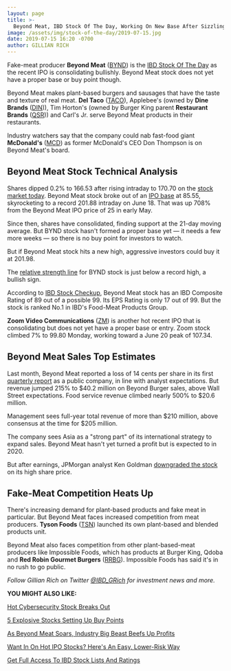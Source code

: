 ```yaml
---
layout: page
title: >-
  Beyond Meat, IBD Stock Of The Day, Working On New Base After Sizzling 708% Run
image: /assets/img/stock-of-the-day/2019-07-15.jpg
date: 2019-07-15 16:20 -0700
author: GILLIAN RICH
---
```







Fake-meat producer **Beyond Meat** ([BYND](https://research.investors.com/quote.aspx?symbol=BYND)) is the [IBD Stock Of The Day](https://www.investors.com/research/ibd-stock-of-the-day/) as the recent IPO is consolidating bullishly. Beyond Meat stock does not yet have a proper base or buy point though.




Beyond Meat makes plant-based burgers and sausages that have the taste and texture of real meat. **Del Taco** ([TACO](https://research.investors.com/quote.aspx?symbol=TACO)), Applebee's (owned by **Dine Brands** ([DIN](https://research.investors.com/quote.aspx?symbol=DIN))), Tim Horton's (owned by Burger King parent **Restaurant Brands** ([QSR](https://research.investors.com/quote.aspx?symbol=QSR))) and Carl's Jr. serve Beyond Meat products in their restaurants.


Industry watchers say that the company could nab fast-food giant **McDonald's** ([MCD](https://research.investors.com/quote.aspx?symbol=MCD)) as former McDonald's CEO Don Thompson is on Beyond Meat's board.


Beyond Meat Stock Technical Analysis
------------------------------------


Shares dipped 0.2% to 166.53 after rising intraday to 170.70 on the [stock market today](https://www.investors.com/stock-market-today/). Beyond Meat stock broke out of an [IPO base](https://www.investors.com/how-to-invest/investors-corner/ipo-bases-rich-gains/) at 85.55, skyrocketing to a record 201.88 intraday on June 18. That was up 708% from the Beyond Meat IPO price of 25 in early May.


Since then, shares have consolidated, finding support at the 21-day moving average. But BYND stock hasn't formed a proper base yet — it needs a few more weeks — so there is no buy point for investors to watch.


But if Beyond Meat stock hits a new high, aggressive investors could buy it at 201.98.



The [relative strength line](https://www.investors.com/how-to-invest/investors-corner/a-stock-breakout-specialty-tool-the-relative-strength-line/) for BYND stock is just below a record high, a bullish sign.


According to [IBD Stock Checkup](https://research.investors.com/stock-quotes/nasdaq-beyond-meat-inc-bynd.htm?fromsearch=1), Beyond Meat stock has an IBD Composite Rating of 89 out of a possible 99. Its EPS Rating is only 17 out of 99. But the stock is ranked No.1 in IBD's Food-Meat Products Group.


**Zoom Video Communications** ([ZM](https://research.investors.com/quote.aspx?symbol=ZM)) is another hot recent IPO that is consolidating but does not yet have a proper base or entry. Zoom stock climbed 7% to 99.80 Monday, working toward a June 20 peak of 107.34.


Beyond Meat Sales Top Estimates
-------------------------------


Last month, Beyond Meat reported a loss of 14 cents per share in its first [quarterly report](https://www.investors.com/news/beyond-meat-earnings-q1-2019-beyond-meat-stock/) as a public company, in line with analyst expectations. But revenue jumped 215% to $40.2 million on Beyond Burger sales, above Wall Street expectations. Food service revenue climbed nearly 500% to $20.6 million.


Management sees full-year total revenue of more than $210 million, above consensus at the time for $205 million.


The company sees Asia as a "strong part" of its international strategy to expand sales. Beyond Meat hasn't yet turned a profit but is expected to in 2020.


But after earnings, JPMorgan analyst Ken Goldman [downgraded the stock](https://www.investors.com/news/beyond-meat-stock-downgrade-valuation/) on its high share price.


Fake-Meat Competition Heats Up
------------------------------


There's increasing demand for plant-based products and fake meat in particular. But Beyond Meat faces increased competition from meat producers. **Tyson Foods** ([TSN](https://research.investors.com/quote.aspx?symbol=TSN)) launched its own plant-based and blended products unit.


Beyond Meat also faces competition from other plant-based-meat producers like Impossible Foods, which has products at Burger King, Qdoba and **Red Robin Gourmet Burgers** ([RRBG](https://research.investors.com/quote.aspx?symbol=RRBG)). Impossible Foods has said it's in no rush to go public.


*Follow Gillian Rich on Twitter [@IBD\_GRich](https://twitter.com/IBD_GRich) for investment news and more.*


**YOU MIGHT ALSO LIKE:**


[Hot Cybersecurity Stock Breaks Out](https://www.investors.com/research/cyberark-stock-twitter-stock-salesforce-stock-match-stock-autodesk-stock-near-buy-points/)


[5 Explosive Stocks Setting Up Buy Points](https://www.investors.com/research/beyond-meat-stock-zoom-shopify-lead-hot-stocks-buy/)


[As Beyond Meat Soars, Industry Big Beast Beefs Up Profits](https://www.investors.com/research/industry-snapshot/beyond-meat-stock-fake-meat-ipo-soars-tyson-foods-beefs-profits/)


[Want In On Hot IPO Stocks? Here's An Easy, Lower-Risk Way](https://www.investors.com/etfs-and-funds/etfs/want-in-on-hot-ipo-stocks-heres-an-easy-lower-risk-way/)


[Get Full Access To IBD Stock Lists And Ratings](https://www.investors.com/product/ibd-digital/?artProdLink=IBD_Digital)





